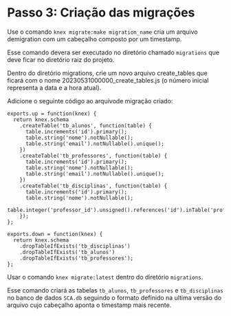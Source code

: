 # Passo 3: Criação das migrações #
>
Use  o comando `knex migrate:make migration_name` cria um arquivo demigration com um cabeçalho composto por 
um timestamp. 
>
>
Esse comando devera ser executado no diretório chamado `migrations` que deve ficar no diretório raiz do 
projeto.
>
>
Dentro do diretório migrations, crie um novo arquivo create_tables que ficará com o nome 
20230531000000_create_tables.js (o número inicial representa a data e a hora atual). 
>
Adicione o seguinte código ao arquivode migração criado:
>
> 
```
exports.up = function(knex) {
  return knex.schema
    .createTable('tb_alunos', function(table) {
      table.increments('id').primary();
      table.string('nome').notNullable();
      table.string('email').notNullable().unique();
    })
    .createTable('tb_professores', function(table) {
      table.increments('id').primary();
      table.string('nome').notNullable();
      table.string('email').notNullable().unique();
    })
    .createTable('tb_disciplinas', function(table) {
      table.increments('id').primary();
      table.string('nome').notNullable();
      table.integer('professor_id').unsigned().references('id').inTable('professores');
    });
};

exports.down = function(knex) {
  return knex.schema
    .dropTableIfExists('tb_disciplinas')
    .dropTableIfExists('tb_alunos')
    .dropTableIfExists('tb_professores');
};
```
>
Usar o comando `knex migrate:latest` dentro do diretório `migrations`. 
>
>
Esse comando criará as tabelas `tb_alunos`, `tb_professores` e `tb_disciplinas` no banco de dados `SCA.db`
seguindo o formato definido na ultima versão do arquivo cujo cabeçalho aponta o timestamp mais recente.
>
 